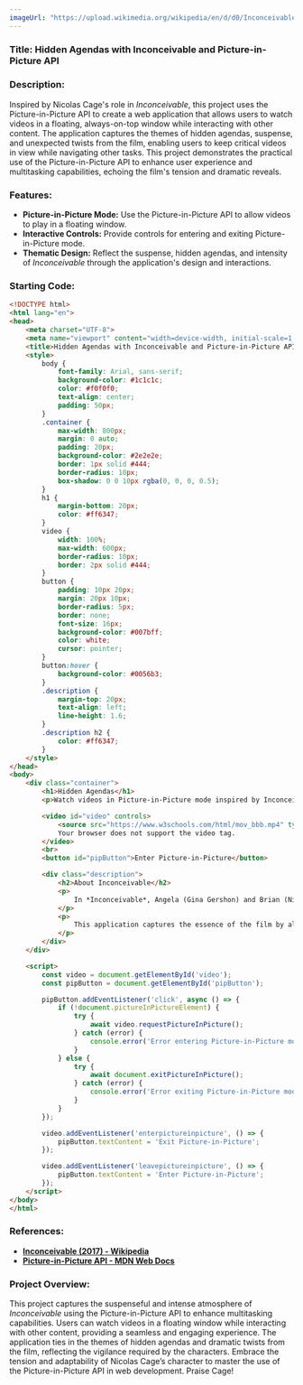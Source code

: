 ```yaml
---
imageUrl: "https://upload.wikimedia.org/wikipedia/en/d/d0/Inconceivable_poster.png"
---
```

### **Title: Hidden Agendas with Inconceivable and Picture-in-Picture API**

### **Description:**
Inspired by Nicolas Cage's role in *Inconceivable*, this project uses the Picture-in-Picture API to create a web application that allows users to watch videos in a floating, always-on-top window while interacting with other content. The application captures the themes of hidden agendas, suspense, and unexpected twists from the film, enabling users to keep critical videos in view while navigating other tasks. This project demonstrates the practical use of the Picture-in-Picture API to enhance user experience and multitasking capabilities, echoing the film's tension and dramatic reveals.

### **Features:**
- **Picture-in-Picture Mode:** Use the Picture-in-Picture API to allow videos to play in a floating window.
- **Interactive Controls:** Provide controls for entering and exiting Picture-in-Picture mode.
- **Thematic Design:** Reflect the suspense, hidden agendas, and intensity of *Inconceivable* through the application's design and interactions.

### **Starting Code:**

```html
<!DOCTYPE html>
<html lang="en">
<head>
    <meta charset="UTF-8">
    <meta name="viewport" content="width=device-width, initial-scale=1.0">
    <title>Hidden Agendas with Inconceivable and Picture-in-Picture API</title>
    <style>
        body {
            font-family: Arial, sans-serif;
            background-color: #1c1c1c;
            color: #f0f0f0;
            text-align: center;
            padding: 50px;
        }
        .container {
            max-width: 800px;
            margin: 0 auto;
            padding: 20px;
            background-color: #2e2e2e;
            border: 1px solid #444;
            border-radius: 10px;
            box-shadow: 0 0 10px rgba(0, 0, 0, 0.5);
        }
        h1 {
            margin-bottom: 20px;
            color: #ff6347;
        }
        video {
            width: 100%;
            max-width: 600px;
            border-radius: 10px;
            border: 2px solid #444;
        }
        button {
            padding: 10px 20px;
            margin: 20px 10px;
            border-radius: 5px;
            border: none;
            font-size: 16px;
            background-color: #007bff;
            color: white;
            cursor: pointer;
        }
        button:hover {
            background-color: #0056b3;
        }
        .description {
            margin-top: 20px;
            text-align: left;
            line-height: 1.6;
        }
        .description h2 {
            color: #ff6347;
        }
    </style>
</head>
<body>
    <div class="container">
        <h1>Hidden Agendas</h1>
        <p>Watch videos in Picture-in-Picture mode inspired by Inconceivable.</p>

        <video id="video" controls>
            <source src="https://www.w3schools.com/html/mov_bbb.mp4" type="video/mp4">
            Your browser does not support the video tag.
        </video>
        <br>
        <button id="pipButton">Enter Picture-in-Picture</button>

        <div class="description">
            <h2>About Inconceivable</h2>
            <p>
                In *Inconceivable*, Angela (Gina Gershon) and Brian (Nicolas Cage) are a couple with a loving daughter, living a peaceful life until they meet Katie (Nicky Whelan), a mysterious woman with a hidden agenda. Katie befriends Angela and moves in with the family, but her true intentions are far from friendly. The suspense builds as secrets are unveiled and trust is broken, leading to dramatic and unforeseen twists.
            </p>
            <p>
                This application captures the essence of the film by allowing you to keep critical videos in view while you multitask. Just as the characters must stay vigilant and aware of their surroundings, you too can stay on top of important content while navigating other tasks.
            </p>
        </div>
    </div>

    <script>
        const video = document.getElementById('video');
        const pipButton = document.getElementById('pipButton');

        pipButton.addEventListener('click', async () => {
            if (!document.pictureInPictureElement) {
                try {
                    await video.requestPictureInPicture();
                } catch (error) {
                    console.error('Error entering Picture-in-Picture mode:', error);
                }
            } else {
                try {
                    await document.exitPictureInPicture();
                } catch (error) {
                    console.error('Error exiting Picture-in-Picture mode:', error);
                }
            }
        });

        video.addEventListener('enterpictureinpicture', () => {
            pipButton.textContent = 'Exit Picture-in-Picture';
        });

        video.addEventListener('leavepictureinpicture', () => {
            pipButton.textContent = 'Enter Picture-in-Picture';
        });
    </script>
</body>
</html>
```

### **References:**
- **[Inconceivable (2017) - Wikipedia](https://en.wikipedia.org/wiki/Inconceivable_(2017_film))**
- **[Picture-in-Picture API - MDN Web Docs](https://developer.mozilla.org/en-US/docs/Web/API/Picture-in-Picture_API)**

### **Project Overview:**
This project captures the suspenseful and intense atmosphere of *Inconceivable* using the Picture-in-Picture API to enhance multitasking capabilities. Users can watch videos in a floating window while interacting with other content, providing a seamless and engaging experience. The application ties in the themes of hidden agendas and dramatic twists from the film, reflecting the vigilance required by the characters. Embrace the tension and adaptability of Nicolas Cage’s character to master the use of the Picture-in-Picture API in web development. Praise Cage!